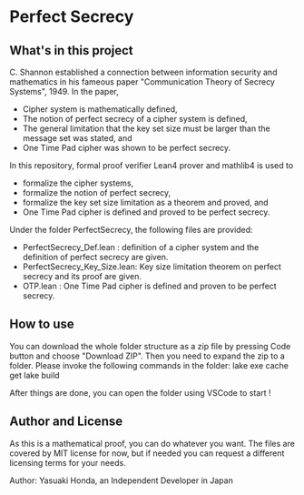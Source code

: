 # Perfect Secrecy

## What's in this project

C. Shannon established a connection between information security and mathematics in his fameous paper "Communication Theory of Secrecy Systems", 1949.
In the paper, 
* Cipher system is mathematically defined,
* The notion of perfect secrecy of a cipher system is defined,
* The general limitation that the key set size must be larger than the message set was stated, and
* One Time Pad cipher was shown to be perfect secrecy.

In this repository, formal proof verifier Lean4 prover and mathlib4 is used to
* formalize the cipher systems,
* formalize the notion of perfect secrecy,
* formalize the key set size limitation as a theorem and proved, and
* One Time Pad cipher is defined and proved to be perfect secrecy.

Under the folder PerfectSecrecy, the following files are provided:
* PerfectSecrecy_Def.lean : definition of a cipher system and the definition of perfect secrecy are given.
* PerfectSecrecy_Key_Size.lean: Key size limitation theorem on perfect secrecy and its proof are given.
* OTP.lean : One Time Pad cipher is defined and proven to be perfect secrecy.

## How to use
You can download the whole folder structure as a zip file by pressing Code button and choose "Download ZIP".
Then you need to expand the zip to a folder.
Please invoke the following commands in the folder:
  lake exe cache get
  lake build

After things are done, you can open the folder using VSCode to start !

## Author and License
As this is a mathematical proof, you can do whatever you want.
The files are covered by MIT license for now, but if needed you can request a different licensing terms for your needs.

Author: Yasuaki Honda, an Independent Developer in Japan
